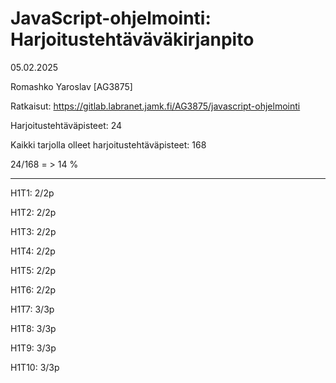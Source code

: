 # JavaScript-ohjelmointi: Harjoitustehtäväväkirjanpito

05.02.2025

Romashko Yaroslav [AG3875]

Ratkaisut: https://gitlab.labranet.jamk.fi/AG3875/javascript-ohjelmointi

Harjoitustehtäväpisteet: 24

Kaikki tarjolla olleet harjoitustehtäväpisteet: 168

24/168 = > 14 %

- - - - - - - - - - - - - - - - - - - - - - - - - - - - - - - - - - - - - - - - - - - - 

H1T1:   2/2p

H1T2:   2/2p

H1T3:   2/2p

H1T4:   2/2p

H1T5:   2/2p

H1T6:   2/2p

H1T7:   3/3p

H1T8:   3/3p

H1T9:   3/3p

H1T10:  3/3p
